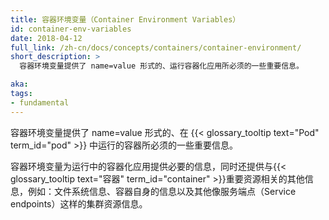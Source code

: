```yaml
---
title: 容器环境变量（Container Environment Variables）
id: container-env-variables
date: 2018-04-12
full_link: /zh-cn/docs/concepts/containers/container-environment/
short_description: >
  容器环境变量提供了 name=value 形式的、运行容器化应用所必须的一些重要信息。

aka: 
tags:
- fundamental
---
```


容器环境变量提供了 name=value 形式的、在 {{< glossary_tooltip text="Pod" term_id="pod" >}} 中运行的容器所必须的一些重要信息。
  

容器环境变量为运行中的容器化应用提供必要的信息，同时还提供与{{< glossary_tooltip text="容器" term_id="container" >}}重要资源相关的其他信息，例如：文件系统信息、容器自身的信息以及其他像服务端点（Service endpoints）这样的集群资源信息。
